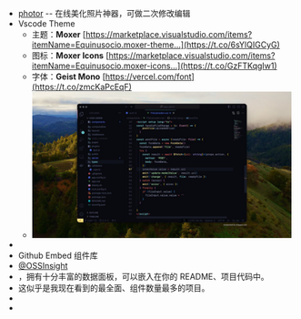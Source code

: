 - [photor](https://www.photor.fun/editor) -- 在线美化照片神器，可做二次修改编辑
- Vscode Theme
	- 主题：**Moxer** [https://marketplace.visualstudio.com/items?itemName=Equinusocio.moxer-theme…](https://t.co/6sYlQIGCyG)
	- 图标：**Moxer Icons**
	  [https://marketplace.visualstudio.com/items?itemName=Equinusocio.moxer-icons…](https://t.co/GzFTKqgIw1)
	- 字体：**Geist Mono**
	  [https://vercel.com/font](https://t.co/zmcKaPcEqF)
	- ![image.png](../assets/image_1718983269235_0.png)
-
- Github Embed 组件库
- [@OSSInsight](https://x.com/OSSInsight)
- ，拥有十分丰富的数据面板，可以嵌入在你的 README、项目代码中。
- 这似乎是我现在看到的最全面、组件数量最多的项目。
-
-